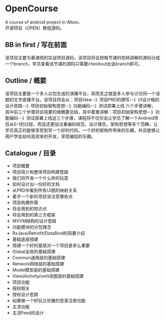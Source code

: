 # OpenCourse
A course of android project in iMooc.  
开源项目（OPEN）教程源码。

## BB in first / 写在前面
  该项目主要为慕课网的实战项目源码，该项目将会把每节课的视频讲解的源码分成一个branch，学员查看该节课的源码只需要checkout出该branch即可。
  
## Outline / 概要
  该项目主要是一个多人众包生成的演播平台，简而言之就是多人参与讨论同一个话题的文字直播平台。该项目将会从：项目Idea--》项目PRD的撰写--》UI设计稿的设计思路--》项目初始架构思想--》功能编码--》测试部署上线 六个步骤讲解，其中前三个步骤将会简要的做概要总结，其中着重讲解：项目初始架构思想--》功能编码--》测试部署上线这三个步骤，课程将不仅仅会让学员了解一个Android项目从0-1的过程，而且还更加注重编码规范，设计理念，架构思想等多个范畴，让学员真正的能够享受到写一个好的代码，一个好的架构所带来的乐趣，并且能够让用户学会如何高效率的开发，享受编程的乐趣。

## Catalogue / 目录
* 项目概要
 * 项目简介和整体项目构建思路
  * 我们将开发一个什么样的玩意
  * 如何设计出一份好的文档
  * 从PRD中看到所有UI图的映射关系
  * 着手一个新的项目该注意哪些点
 * 项目构建所需
  * 将会用到的知识点
  * 将会用到的第三方框架
  * MVVM结构的设计思路
  * 功能模块的分包理念
  * RxJava/Retrofit/DataBind的简要介绍
* 基础底层搭建
 * 搭建一个好的基层对一个项目是多么重要
 * Global全局的基础搭建
 * Common通用层的基础搭建
 * Network网络层的基础搭建
 * Model模型层的基础搭建
 * View(Activity/xml)视图层的基础搭建
* 项目功能
 * 授权相关
  * 授权设计思路
  * 如果做一个好玩又优雅的登录注册功能
 * 主流功能
  * 主流Feed的设计

